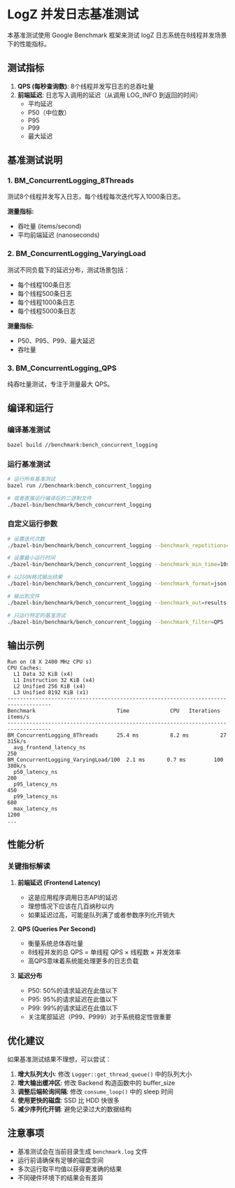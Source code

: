 # LogZ 并发日志基准测试

本基准测试使用 Google Benchmark 框架来测试 logZ 日志系统在8线程并发场景下的性能指标。

## 测试指标

1. **QPS (每秒查询数)**: 8个线程并发写日志的总吞吐量
2. **前端延迟**: 日志写入调用的延迟（从调用 LOG_INFO 到返回的时间）
   - 平均延迟
   - P50（中位数）
   - P95
   - P99
   - 最大延迟

## 基准测试说明

### 1. BM_ConcurrentLogging_8Threads
测试8个线程并发写入日志，每个线程每次迭代写入1000条日志。

**测量指标:**
- 吞吐量 (items/second)
- 平均前端延迟 (nanoseconds)

### 2. BM_ConcurrentLogging_VaryingLoad
测试不同负载下的延迟分布，测试场景包括：
- 每个线程100条日志
- 每个线程500条日志
- 每个线程1000条日志
- 每个线程5000条日志

**测量指标:**
- P50、P95、P99、最大延迟
- 吞吐量

### 3. BM_ConcurrentLogging_QPS
纯吞吐量测试，专注于测量最大 QPS。

## 编译和运行

### 编译基准测试

```bash
bazel build //benchmark:bench_concurrent_logging
```

### 运行基准测试

```bash
# 运行所有基准测试
bazel run //benchmark:bench_concurrent_logging

# 或者直接运行编译后的二进制文件
./bazel-bin/benchmark/bench_concurrent_logging
```

### 自定义运行参数

```bash
# 设置迭代次数
./bazel-bin/benchmark/bench_concurrent_logging --benchmark_repetitions=5

# 设置最小运行时间
./bazel-bin/benchmark/bench_concurrent_logging --benchmark_min_time=10s

# 以JSON格式输出结果
./bazel-bin/benchmark/bench_concurrent_logging --benchmark_format=json

# 输出到文件
./bazel-bin/benchmark/bench_concurrent_logging --benchmark_out=results.json --benchmark_out_format=json

# 只运行特定的基准测试
./bazel-bin/benchmark/bench_concurrent_logging --benchmark_filter=QPS
```

## 输出示例

```
Run on (8 X 2400 MHz CPU s)
CPU Caches:
  L1 Data 32 KiB (x4)
  L1 Instruction 32 KiB (x4)
  L2 Unified 256 KiB (x4)
  L3 Unified 8192 KiB (x1)
------------------------------------------------------------------------------------
Benchmark                          Time             CPU   Iterations items/s
------------------------------------------------------------------------------------
BM_ConcurrentLogging_8Threads      25.4 ms          8.2 ms          27  315k/s
  avg_frontend_latency_ns                                            250
BM_ConcurrentLogging_VaryingLoad/100  2.1 ms       0.7 ms         100  380k/s
  p50_latency_ns                                                     200
  p95_latency_ns                                                     450
  p99_latency_ns                                                     680
  max_latency_ns                                                     1200
...
```

## 性能分析

### 关键指标解读

1. **前端延迟 (Frontend Latency)**
   - 这是应用程序调用日志API的延迟
   - 理想情况下应该在几百纳秒以内
   - 如果延迟过高，可能是队列满了或者参数序列化开销大

2. **QPS (Queries Per Second)**
   - 衡量系统总体吞吐量
   - 8线程并发的总 QPS = 单线程 QPS × 线程数 × 并发效率
   - 高QPS意味着系统能处理更多的日志负载

3. **延迟分布**
   - P50: 50%的请求延迟在此值以下
   - P95: 95%的请求延迟在此值以下
   - P99: 99%的请求延迟在此值以下
   - 关注尾部延迟（P99、P999）对于系统稳定性很重要

## 优化建议

如果基准测试结果不理想，可以尝试：

1. **增大队列大小**: 修改 `Logger::get_thread_queue()` 中的队列大小
2. **增大输出缓冲区**: 修改 Backend 构造函数中的 buffer_size
3. **调整后端轮询间隔**: 修改 `consume_loop()` 中的 sleep 时间
4. **使用更快的磁盘**: SSD 比 HDD 快很多
5. **减少序列化开销**: 避免记录过大的数据结构

## 注意事项

- 基准测试会在当前目录生成 `benchmark.log` 文件
- 运行前请确保有足够的磁盘空间
- 多次运行取平均值以获得更准确的结果
- 不同硬件环境下的结果会有差异

